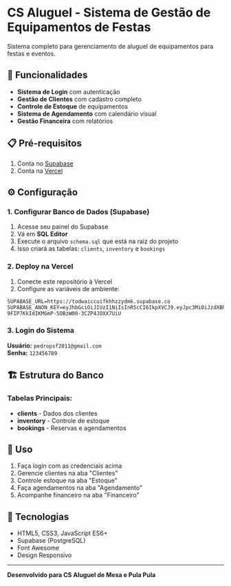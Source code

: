 # CS Aluguel - Sistema de Gestão de Equipamentos de Festas

Sistema completo para gerenciamento de aluguel de equipamentos para festas e eventos.

## 🚀 Funcionalidades

- **Sistema de Login** com autenticação
- **Gestão de Clientes** com cadastro completo
- **Controle de Estoque** de equipamentos
- **Sistema de Agendamento** com calendário visual
- **Gestão Financeira** com relatórios

## 📋 Pré-requisitos

1. Conta no [Supabase](https://supabase.com)
2. Conta na [Vercel](https://vercel.com)

## ⚙️ Configuração

### 1. Configurar Banco de Dados (Supabase)

1. Acesse seu painel do Supabase
2. Vá em **SQL Editor**
3. Execute o arquivo `schema.sql` que está na raiz do projeto
4. Isso criará as tabelas: `clients`, `inventory` e `bookings`

### 2. Deploy na Vercel

1. Conecte este repositório à Vercel
2. Configure as variáveis de ambiente:

```env
SUPABASE_URL=https://todwaiccuifkhhzzydmk.supabase.co
SUPABASE_ANON_KEY=eyJhbGciOiJIUzI1NiIsInR5cCI6IkpXVCJ9.eyJpc3MiOiJzdXBhYmFzZSIsInJlZiI6InRvZHdhaWNjdWlka2hoenp5ZG1rIiwicm9sZSI6ImFub24iLCJpYXQiOjE3NTI3NzA4MTAsImV4cCI6MjA2ODM0NjgxMH0.7cLD7-9FIP7KkIdIKMGmP-5OBzW00-3CZP4JOXX7UiU
```

### 3. Login do Sistema

**Usuário:** `pedropsf2011@gmail.com`  
**Senha:** `123456789`

## 🏗️ Estrutura do Banco

### Tabelas Principais:

- **clients** - Dados dos clientes
- **inventory** - Controle de estoque
- **bookings** - Reservas e agendamentos

## 📱 Uso

1. Faça login com as credenciais acima
2. Gerencie clientes na aba "Clientes"
3. Controle estoque na aba "Estoque"
4. Faça agendamentos na aba "Agendamento"
5. Acompanhe financeiro na aba "Financeiro"

## 🔧 Tecnologias

- HTML5, CSS3, JavaScript ES6+
- Supabase (PostgreSQL)
- Font Awesome
- Design Responsivo

---

**Desenvolvido para CS Aluguel de Mesa e Pula Pula** 
